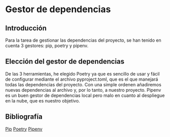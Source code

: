 # Gestor de dependencias
## Introducción
Para la tarea de gestionar las dependencias del proyecto, se han tenido en cuenta 3 gestores: pip, poetry y pipenv.

## Elección del gestor de dependencias
De las 3 herramientas, he elegido Poetry ya que es sencillo de usar y fácil de configurar mediante el archivo pyproject.toml, que es el que manejará todas las dependencias del proyecto. Con una simple ordenen añadiremos nuevas dependencias al archivo y, por lo tanto, a nuestro proyecto. Pipenv es un buen gestor de dependencias local pero malo en cuanto al despliegue en la nube, que es nuestro objetivo.

## Bibliografía
[Pip](https://pip.pypa.io/en/stable/)
[Poetry](https://python-poetry.org/)
[Pipenv](https://pipenv.pypa.io/en/latest/)